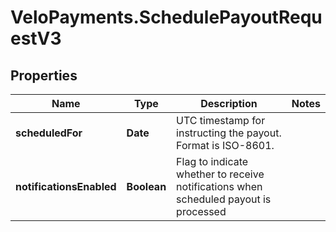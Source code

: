 # VeloPayments.SchedulePayoutRequestV3

## Properties

Name | Type | Description | Notes
------------ | ------------- | ------------- | -------------
**scheduledFor** | **Date** | UTC timestamp for instructing the payout. Format is ISO-8601. | 
**notificationsEnabled** | **Boolean** | Flag to indicate whether to receive notifications when scheduled payout is processed | 


